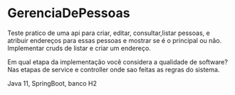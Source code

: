 # GerenciaDePessoas
Teste pratico de uma api para criar, editar, consultar,listar pessoas, e atribuir endereços para essas pessoas e mostrar se é o principal ou não. 
Implementar cruds de listar e criar um endereço.

Em qual etapa da implementação você considera a qualidade de software?
Nas etapas de service e controller onde sao feitas as regras do sistema.

Java 11,
SpringBoot,
banco H2

